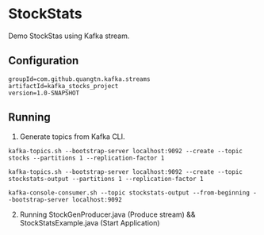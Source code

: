# StockStats

Demo StockStas using Kafka stream.

## Configuration

```
groupId=com.github.quangtn.kafka.streams
artifactId=kafka_stocks_project
version=1.0-SNAPSHOT
```

## Running

1. Generate topics from Kafka CLI.

```
kafka-topics.sh --bootstrap-server localhost:9092 --create --topic stocks --partitions 1 --replication-factor 1
```

```
kafka-topics.sh --bootstrap-server localhost:9092 --create --topic stockstats-output --partitions 1 --replication-factor 1
```

```
kafka-console-consumer.sh --topic stockstats-output --from-beginning --bootstrap-server localhost:9092
```

2. Running StockGenProducer.java (Produce stream) && StockStatsExample.java (Start Application)
